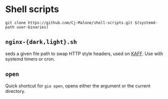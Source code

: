 # Shell scripts

`git clone https://github.com/Cj-Malone/shell-scripts.git $(systemd-path user-binaries)`

## `nginx-{dark,light}.sh`

seds a given file path to swap HTTP style headers, used on [KAFF](https://keepawayfromfire.co.uk/).
Use with systemd timers or cron.

## `open`

Quick shortcut for `gio open`, opens either the argument or the current directory.

